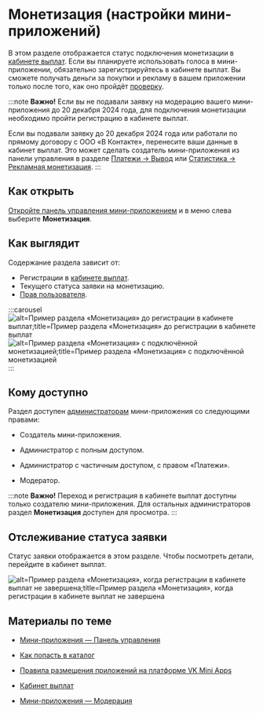 
<!-- ---
title: 'Мини-приложения | Панель управления | Монетизация'
is_hidden: false
is_search_available: true
menu: 'main_menu'
visible_to_search_robots: true
meta_description: 
redirect_to: 
lang: ru
--- -->


# Монетизация (настройки мини-приложений)

В этом разделе отображается статус подключения монетизации в [кабинете выплат](https://cashout.vk.com/). Если вы планируете использовать голоса в мини-приложении, обязательно зарегистрируйтесь в кабинете выплат. Вы сможете получать деньги за покупки и рекламу в вашем приложении только после того, как оно пройдёт [проверку](mini-apps/settings/moderation).

:::note
**Важно!** Если вы не подавали заявку на модерацию вашего мини-приложения до 20 декабря 2024 года, для подключения монетизации необходимо пройти регистрацию в кабинете выплат.

Если вы подавали заявку до 20 декабря 2024 года или работали по прямому договору с ООО «В Контакте», перенесите ваши данные в кабинет выплат. Это может сделать создатель мини-приложения из панели управления в разделе [Платежи&nbsp;&rarr; Вывод](mini-apps/settings/payments/withdrawal) или [Статистика&nbsp;&rarr; Рекламная монетизация](mini-apps/settings/stats/monetization).
:::

## Как открыть

[Откройте панель управления мини-приложением](./overview.md) и в меню слева выберите **Монетизация**.

## Как выглядит

Содержание раздела зависит от:
* Регистрации в [кабинете выплат](https://cashout.vk.com/).
* Текущего статуса заявки на монетизацию.
* [Прав пользователя](#Кому%20доступно).

<!-- exclusions/_images/mini-apps/settings/monetization/before-monetization.png -->
:::carousel
![alt=Пример раздела «Монетизация» до регистрации в кабинете выплат;title=Пример раздела «Монетизация» до регистрации в кабинете выплат](d247ef892981621945725eb56459b348b537179e47e6f25202729e8b "-5084884459011019807")
![alt=Пример раздела «Монетизация» с подключённой монетизацией;title=Пример раздела «Монетизация» с подключённой монетизацией](572b61a2344a83c0bb15c73bd9cf19e581e2e3f73610e28b90d6bd44 "-6096406581708958711")
:::
<!-- exclusions/_images/mini-apps/settings/monetization/monetization-done.png -->

## Кому доступно

Раздел доступен [администраторам](./managers.md) мини-приложения со следующими правами:

* Создатель мини-приложения.

* Администратор с полным доступом.

* Администратор с частичным доступом, с правом «Платежи».

* Модератор.

:::note
**Важно!** Переход и регистрация в кабинете выплат доступны только создателю мини-приложения. Для остальных администраторов раздел **Монетизация** доступен для просмотра.
:::

## Отслеживание статуса заявки

Статус заявки отображается в этом разделе.
Чтобы посмотреть детали, перейдите в кабинет выплат.

<!-- exclusions/_images/mini-apps/settings/monetization/not-completed.png -->
![alt=Пример раздела «Монетизация», когда регистрации в кабинете выплат не завершена;title=Пример раздела «Монетизация», когда регистрации в кабинете выплат не завершена](c59c009d85e578925c7945824f229be81f0faa6e40f6b7e9923a35a3 "-3726621096645878724")

## Материалы по теме

* [Мини-приложения — Панель управления](./overview.md)

* [Как попасть в каталог](mini-apps/catalog/moderation)

* [Правила размещения приложений на платформе VK Mini Apps](mini-apps-rules)

* [Кабинет выплат](https://cashout.vk.com/)

* [Мини-приложения — Модерация](mini-apps/settings/moderation)